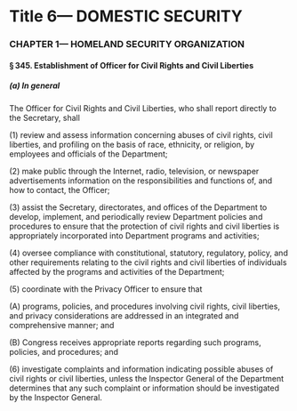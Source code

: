 
# Title 6— DOMESTIC SECURITY
### CHAPTER 1— HOMELAND SECURITY ORGANIZATION
#### § 345. Establishment of Officer for Civil Rights and Civil Liberties
##### (a) In general

The Officer for Civil Rights and Civil Liberties, who shall report directly to the Secretary, shall

(1) review and assess information concerning abuses of civil rights, civil liberties, and profiling on the basis of race, ethnicity, or religion, by employees and officials of the Department;

(2) make public through the Internet, radio, television, or newspaper advertisements information on the responsibilities and functions of, and how to contact, the Officer;

(3) assist the Secretary, directorates, and offices of the Department to develop, implement, and periodically review Department policies and procedures to ensure that the protection of civil rights and civil liberties is appropriately incorporated into Department programs and activities;

(4) oversee compliance with constitutional, statutory, regulatory, policy, and other requirements relating to the civil rights and civil liberties of individuals affected by the programs and activities of the Department;

(5) coordinate with the Privacy Officer to ensure that

(A) programs, policies, and procedures involving civil rights, civil liberties, and privacy considerations are addressed in an integrated and comprehensive manner; and

(B) Congress receives appropriate reports regarding such programs, policies, and procedures; and

(6) investigate complaints and information indicating possible abuses of civil rights or civil liberties, unless the Inspector General of the Department determines that any such complaint or information should be investigated by the Inspector General.
